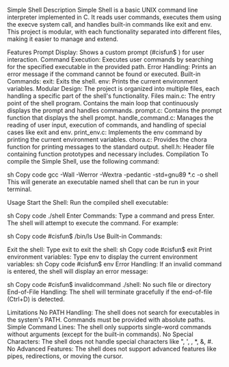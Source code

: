 Simple Shell
Description
Simple Shell is a basic UNIX command line interpreter implemented in C. It reads user commands, executes them using the execve system call, and handles built-in commands like exit and env. This project is modular, with each functionality separated into different files, making it easier to manage and extend.

Features
Prompt Display: Shows a custom prompt (#cisfun$ ) for user interaction.
Command Execution: Executes user commands by searching for the specified executable in the provided path.
Error Handling: Prints an error message if the command cannot be found or executed.
Built-in Commands:
exit: Exits the shell.
env: Prints the current environment variables.
Modular Design: The project is organized into multiple files, each handling a specific part of the shell's functionality.
Files
main.c: The entry point of the shell program. Contains the main loop that continuously displays the prompt and handles commands.
prompt.c: Contains the prompt function that displays the shell prompt.
handle_command.c: Manages the reading of user input, execution of commands, and handling of special cases like exit and env.
print_env.c: Implements the env command by printing the current environment variables.
chora.c: Provides the chora function for printing messages to the standard output.
shell.h: Header file containing function prototypes and necessary includes.
Compilation
To compile the Simple Shell, use the following command:

sh
Copy code
gcc -Wall -Werror -Wextra -pedantic -std=gnu89 *.c -o shell
This will generate an executable named shell that can be run in your terminal.

Usage
Start the Shell: Run the compiled shell executable:

sh
Copy code
./shell
Enter Commands: Type a command and press Enter. The shell will attempt to execute the command. For example:

sh
Copy code
#cisfun$ /bin/ls
Use Built-in Commands:

Exit the shell: Type exit to exit the shell:
sh
Copy code
#cisfun$ exit
Print environment variables: Type env to display the current environment variables:
sh
Copy code
#cisfun$ env
Error Handling: If an invalid command is entered, the shell will display an error message:

sh
Copy code
#cisfun$ invalidcommand
./shell: No such file or directory
End-of-File Handling: The shell will terminate gracefully if the end-of-file (Ctrl+D) is detected.

Limitations
No PATH Handling: The shell does not search for executables in the system's PATH. Commands must be provided with absolute paths.
Simple Command Lines: The shell only supports single-word commands without arguments (except for the built-in commands).
No Special Characters: The shell does not handle special characters like ", ', \, *, &, #.
No Advanced Features: The shell does not support advanced features like pipes, redirections, or moving the cursor.
